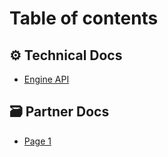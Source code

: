 # Table of contents

## ⚙ Technical Docs

* [Engine API](README.md)

## 🗃 Partner Docs

* [Page 1](partner-docs/page-1.md)

